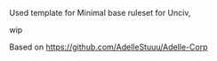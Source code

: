 Used template for Minimal base ruleset for Unciv, 

wip

Based on https://github.com/AdelleStuuu/Adelle-Corp
